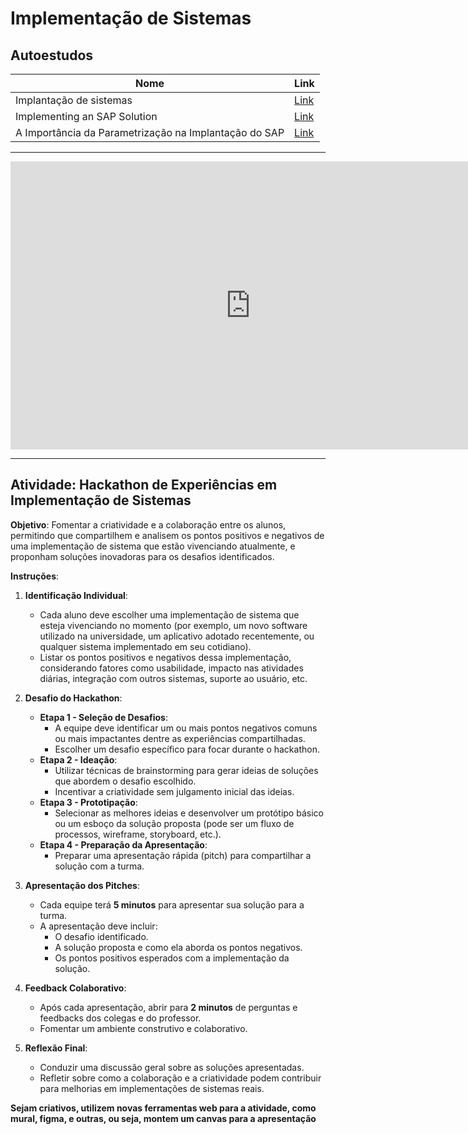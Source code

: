 # Implementação de Sistemas

## Autoestudos

|Nome|Link|
|----|----|
|Implantação de sistemas|[Link](https://www2.ifrn.edu.br/ojs/index.php/HOLOS/article/view/8640/pdf)|
|Implementing an SAP Solution|[Link](https://pt.coursera.org/learn/implementing-an-sap-solution)|
|A Importância da Parametrização na Implantação do SAP|[Link](https://www.youtube.com/watch?v=smb09Kjj_vs)|

---

<iframe src="https://docs.google.com/presentation/d/1XVxbY_v-ssJj3YSRspMV948h6uEuUolPP3ysF7-4ZVk/embed?start=false&loop=false&delayms=3000" frameborder="0" width="768" height="461" allowfullscreen="true" mozallowfullscreen="true" webkitallowfullscreen="true"></iframe>

---

## Atividade: Hackathon de Experiências em Implementação de Sistemas

**Objetivo**: Fomentar a criatividade e a colaboração entre os alunos, permitindo que compartilhem e analisem os pontos positivos e negativos de uma implementação de sistema que estão vivenciando atualmente, e proponham soluções inovadoras para os desafios identificados.

**Instruções**:

1. **Identificação Individual**:
   - Cada aluno deve escolher uma implementação de sistema que esteja vivenciando no momento (por exemplo, um novo software utilizado na universidade, um aplicativo adotado recentemente, ou qualquer sistema implementado em seu cotidiano).
   - Listar os pontos positivos e negativos dessa implementação, considerando fatores como usabilidade, impacto nas atividades diárias, integração com outros sistemas, suporte ao usuário, etc.

2. **Desafio do Hackathon**:
   - **Etapa 1 - Seleção de Desafios**:
     - A equipe deve identificar um ou mais pontos negativos comuns ou mais impactantes dentre as experiências compartilhadas.
     - Escolher um desafio específico para focar durante o hackathon.
   - **Etapa 2 - Ideação**:
     - Utilizar técnicas de brainstorming para gerar ideias de soluções que abordem o desafio escolhido.
     - Incentivar a criatividade sem julgamento inicial das ideias.
   - **Etapa 3 - Prototipação**:
     - Selecionar as melhores ideias e desenvolver um protótipo básico ou um esboço da solução proposta (pode ser um fluxo de processos, wireframe, storyboard, etc.).
   - **Etapa 4 - Preparação da Apresentação**:
     - Preparar uma apresentação rápida (pitch) para compartilhar a solução com a turma.

4. **Apresentação dos Pitches**:
   - Cada equipe terá **5 minutos** para apresentar sua solução para a turma.
   - A apresentação deve incluir:
     - O desafio identificado.
     - A solução proposta e como ela aborda os pontos negativos.
     - Os pontos positivos esperados com a implementação da solução.

5. **Feedback Colaborativo**:
   - Após cada apresentação, abrir para **2 minutos** de perguntas e feedbacks dos colegas e do professor.
   - Fomentar um ambiente construtivo e colaborativo.

6. **Reflexão Final**:
   - Conduzir uma discussão geral sobre as soluções apresentadas.
   - Refletir sobre como a colaboração e a criatividade podem contribuir para melhorias em implementações de sistemas reais.

**Sejam criativos, utilizem novas ferramentas web para a atividade, como mural, figma, e outras, ou seja, montem um canvas para a apresentação**